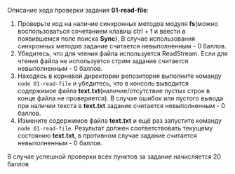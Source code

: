 Описание хода проверки задания **01-read-file**:

1. Проверьте код на наличие синхронных методов модуля **fs**(можно воспользоваться сочетанием клавиш ctrl + f и ввести в появившемся поле поиска **Sync**). В случае использования синхронных методов задание считается невыполненным - 0 баллов.
2. Убедитесь, что для чтения файла используется ReadStream. Если для чтения файла не используется стрим задание считается невыполненным - 0 баллов.
3. Находясь в корневой директории репозитория выполните команду ```node 01-read-file``` и убедитесь, что  в консоль выводится содержимое файла **text.txt**(наличие/отсутствие пустых строк в конце файла не проверяется). В случае ошибок или пустого вывода при наличии текста в **text.txt** задание считается невыполненным - 0 баллов.
4. Измените содержимое файла **text.txt** и ещё раз запустите команду ```node 01-read-file```. Результат должен соответствовать текущему состоянию **text.txt**, в противном случае задание считается невыполненным - 0 баллов.

В случае успешной проверки всех пунктов за задание начисляется 20 баллов